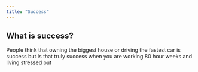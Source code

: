 ```yaml
---
title: "Success"
---
```

## What is success?

People think that owning the biggest house or driving the fastest car is success but is that truly success when you are working 80 hour weeks and living stressed out

